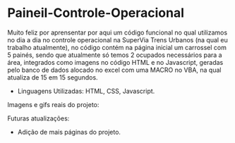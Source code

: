 # Paineil-Controle-Operacional

Muito feliz por aprensentar por aqui um código funcional no qual utilizamos no dia a dia no controle operacional na SuperVia Trens Urbanos (na qual eu trabalho atualmente), no código contém na página inicial um carrossel com 5 painés, sendo que atualmente só temos 2 ocupados necessários para a área, integrados como imagens no código HTML e no Javascript, geradas pelo banco de dados alocado no excel com uma MACRO no VBA, na qual atualiza de 15 em 15 segundos.

- Linguagens Utilizadas: HTML, CSS, Javascript.

Imagens e gifs reais do projeto:


Futuras atualizações:

- Adição de mais páginas do projeto.
